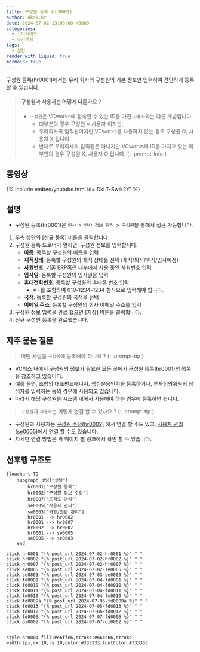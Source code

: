 ```yaml
---
title: 구성원 등록 (hr0001)
author: dkdk.kr
date: 2024-07-02 13:00:00 +0800
categories:
  - 코어가이드
  - 초기셋팅
tags:
  - 설정
render_with_liquid: true
mermaid: true
---
```

구성원 등록(hr0001)에서는 우리 회사의 구성원의 기본 정보만 입력하여 간단하게 등록할 수 있습니다.

> #### 구성원과 사용자는 어떻게 다른가요 ?
> - `구성원`은 VCworks에 접속할 수 있는 ID를 가진 `사용자`와는 다른 개념입니다.
> 	- 대부분의 경우 구성원 = 사용자 이지만,
> 	- 우리회사의 임직원이지만 VCworks를 사용하지 않는 경우 구성원 O, 사용자 X 입니다.
> 	- 반대로 우리회사의 임직원은 아니지만 VCworks의 ID를 가지고 있는 외부인의 경우 구성원 X, 사용자 O 입니다.
{: .prompt-info }

## 동영상

{% include embed/youtube.html id='DkLT-Swik2Y' %}

## 설명

- 구성원 등록(hr0001)은 `인사 > 인사 정보 관리 > 구성원`을 통해서 접근 가능합니다.

1. 우측 상단의 [신규 등록] 버튼을 클릭합니다.
2. 구성원 등록 드로어가 열리면, 구성원 정보를 입력합니다.
	* **이름**: 등록할 구성원의 이름을 입력
	- **재직상태**: 등록할 구성원의 재직 상태를 선택 (재직/퇴직/휴직/입사예정)
	- **사원번호**: 기존 ERP혹은 내부에서 사용 중인 사원번호 입력
	- **입사일**: 등록할 구성원의 입사일을 입력
	- **휴대전화번호**: 등록할 구성원의 휴대폰 번호 입력
		- ※ `-`를 포함하여 010-1234-1234 형식으로 입력해야 합니다.
	- **국적**: 등록할 구성원의 국적을 선택
	- **이메일 주소**: 등록할 구성원의 회사 이메일 주소를 입력
3. 구성원 정보 입력을 완료 했으면 [저장] 버튼을 클릭합니다.
4. 신규 구성원 등록을 완료했습니다.


## 자주 묻는 질문

> 어떤 사람을 `구성원`에 등록해야 하나요 ?
{: .prompt-tip }
- VC웍스 내에서 구성원의 정보가 필요한 모든 곳에서 구성원 등록(hr0001)의 목록을 참조하고 있습니다.
- 예를 들면, 조합의 대표펀드매니저, 핵심운용인력을 등록하거나, 투자심의위원회 참석자를 입력하는 등의 경우에 사용되고 있습니다.
- 따라서 해당 구성원을 시스템 내에서 사용해야 하는 경우에 등록하면 됩니다.

> `구성원`과 `사용자`는 어떻게 연결 할 수 있나요 ?
{: .prompt-tip }
- 구성원과 사용자는 [구성원 수정(hr0002)](https://guide.vcworks.kr/posts/hr0002/) 에서 연결 할 수도 있고, [사용자 관리(se0005)](https://guide.vcworks.kr/posts/se0005/)에서 연결 할 수도 있습니다.
- 자세한 연결 방법은 위 페이지 별 링크에서 확인 할 수 있습니다.


## 선후행 구조도

```mermaid
flowchart TD
    subgraph 셋팅["셋팅"]
        hr0001["구성원 등록"]
        hr0002["구성원 정보 수정"]
        hr0007["조직도 관리"]
        se0005["사용자 관리"]
        se0003["역할/권한 관리"]
        hr0001 --> hr0002
        hr0001 --> hr0007
        hr0002 --> hr0007
        hr0001 --> se0005
        se0005 --> se0003
    end

click hr0001 "{% post_url 2024-07-02-hr0001 %}" " "
click hr0002 "{% post_url 2024-07-02-hr0002 %}" " "
click hr0007 "{% post_url 2024-07-02-hr0007 %}" " "
click se0005 "{% post_url 2024-07-02-se0005 %}" " "
click se0003 "{% post_url 2024-07-03-se0003 %}" " "
click fd0001 "{% post_url 2024-07-04-fd0001 %}" " "
click fd0010 "{% post_url 2024-07-04-fd0010 %}" " "
click fd0011 "{% post_url 2024-07-04-fd0011 %}" " "
click fm0010 "{% post_url 2024-07-04-fm0010 %}" " "
click fd0009a "{% post_url 2024-07-05-fd0009a %}" " "
click fd0013 "{% post_url 2024-07-05-fd0013 %}" " "
click fd0012 "{% post_url 2024-07-06-fd0012 %}" " "
click fd0006 "{% post_url 2024-07-07-fd0006 %}" " "
click oi0002 "{% post_url 2024-07-07-oi0002 %}" " "


style hr0001 fill:#e6ffe6,stroke:#66cc66,stroke-width:2px,rx:10,ry:10,color:#333333,fontColor:#333333
```
